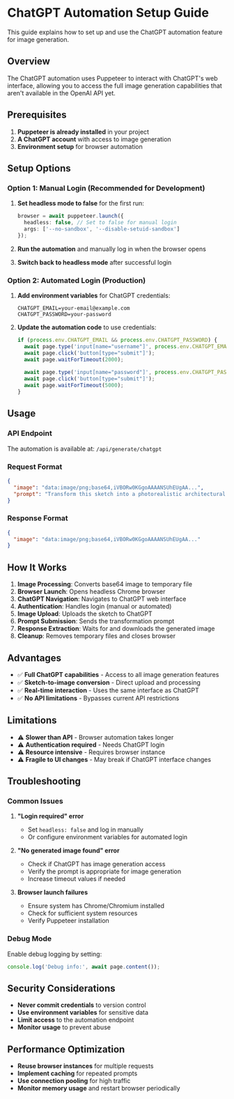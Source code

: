 # ChatGPT Automation Setup Guide

This guide explains how to set up and use the ChatGPT automation feature for image generation.

## Overview

The ChatGPT automation uses Puppeteer to interact with ChatGPT's web interface, allowing you to access the full image generation capabilities that aren't available in the OpenAI API yet.

## Prerequisites

1. **Puppeteer is already installed** in your project
2. **A ChatGPT account** with access to image generation
3. **Environment setup** for browser automation

## Setup Options

### Option 1: Manual Login (Recommended for Development)

1. **Set headless mode to false** for the first run:
   ```typescript
   browser = await puppeteer.launch({
     headless: false, // Set to false for manual login
     args: ['--no-sandbox', '--disable-setuid-sandbox']
   });
   ```

2. **Run the automation** and manually log in when the browser opens
3. **Switch back to headless mode** after successful login

### Option 2: Automated Login (Production)

1. **Add environment variables** for ChatGPT credentials:
   ```env
   CHATGPT_EMAIL=your-email@example.com
   CHATGPT_PASSWORD=your-password
   ```

2. **Update the automation code** to use credentials:
   ```typescript
   if (process.env.CHATGPT_EMAIL && process.env.CHATGPT_PASSWORD) {
     await page.type('input[name="username"]', process.env.CHATGPT_EMAIL);
     await page.click('button[type="submit"]');
     await page.waitForTimeout(2000);
     
     await page.type('input[name="password"]', process.env.CHATGPT_PASSWORD);
     await page.click('button[type="submit"]');
     await page.waitForTimeout(5000);
   }
   ```

## Usage

### API Endpoint

The automation is available at: `/api/generate/chatgpt`

### Request Format

```json
{
  "image": "data:image/png;base64,iVBORw0KGgoAAAANSUhEUgAA...",
  "prompt": "Transform this sketch into a photorealistic architectural render"
}
```

### Response Format

```json
{
  "image": "data:image/png;base64,iVBORw0KGgoAAAANSUhEUgAA..."
}
```

## How It Works

1. **Image Processing**: Converts base64 image to temporary file
2. **Browser Launch**: Opens headless Chrome browser
3. **ChatGPT Navigation**: Navigates to ChatGPT web interface
4. **Authentication**: Handles login (manual or automated)
5. **Image Upload**: Uploads the sketch to ChatGPT
6. **Prompt Submission**: Sends the transformation prompt
7. **Response Extraction**: Waits for and downloads the generated image
8. **Cleanup**: Removes temporary files and closes browser

## Advantages

- ✅ **Full ChatGPT capabilities** - Access to all image generation features
- ✅ **Sketch-to-image conversion** - Direct upload and processing
- ✅ **Real-time interaction** - Uses the same interface as ChatGPT
- ✅ **No API limitations** - Bypasses current API restrictions

## Limitations

- ⚠️ **Slower than API** - Browser automation takes longer
- ⚠️ **Authentication required** - Needs ChatGPT login
- ⚠️ **Resource intensive** - Requires browser instance
- ⚠️ **Fragile to UI changes** - May break if ChatGPT interface changes

## Troubleshooting

### Common Issues

1. **"Login required" error**
   - Set `headless: false` and log in manually
   - Or configure environment variables for automated login

2. **"No generated image found" error**
   - Check if ChatGPT has image generation access
   - Verify the prompt is appropriate for image generation
   - Increase timeout values if needed

3. **Browser launch failures**
   - Ensure system has Chrome/Chromium installed
   - Check for sufficient system resources
   - Verify Puppeteer installation

### Debug Mode

Enable debug logging by setting:
```typescript
console.log('Debug info:', await page.content());
```

## Security Considerations

- **Never commit credentials** to version control
- **Use environment variables** for sensitive data
- **Limit access** to the automation endpoint
- **Monitor usage** to prevent abuse

## Performance Optimization

- **Reuse browser instances** for multiple requests
- **Implement caching** for repeated prompts
- **Use connection pooling** for high traffic
- **Monitor memory usage** and restart browser periodically 